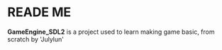 # READE ME
**GameEngine_SDL2** is a project used to learn making game basic, from scratch by 'Julylun'
